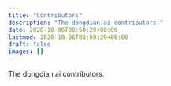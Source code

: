```yaml
---
title: "Contributors"
description: "The dongdian.ai contributors."
date: 2020-10-06T08:50:29+00:00
lastmod: 2020-10-06T08:50:29+00:00
draft: false
images: []
---
```


The dongdian.ai contributors.
